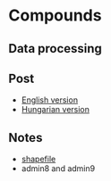 # Compounds

## Data processing

## Post
+ [English version]()
+ [Hungarian version](https://crowintelligence.org/2020/04/19/a--haza-gyozelme/)

## Notes
+ [shapefile](https://data2.openstreetmap.hu/hatarok/index.php?admin=8)
+ admin8 and admin9
